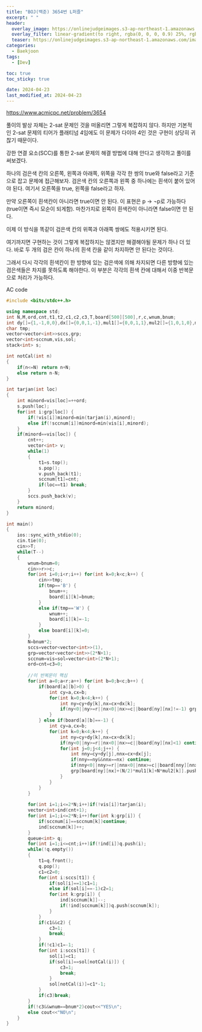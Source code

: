 ```yaml
---
title: "BOJ(백준) 3654번 L퍼즐"
excerpt: " "
header:
  overlay_image: https://onlinejudgeimages.s3-ap-northeast-1.amazonaws.com/images/boj-og.png
  overlay_filter: linear-gradient(to right, rgba(0, 0, 0, 0.9) 25%, rgba(0, 0, 0, 0))
  teaser: https://onlinejudgeimages.s3-ap-northeast-1.amazonaws.com/images/boj-og.png
categories:
  - Baekjoon
tags:
  - [Dev]

toc: true
toc_sticky: true

date: 2024-04-23
last_modified_at: 2024-04-23
---
```


<https://www.acmicpc.net/problem/3654>

풀이의 발상 자체는 2-sat 문제인 것을 떠올리면 그렇게 복잡하지 않다. 하지만 기본적인 2-sat 문제의 티어가 플래티넘 4임에도 이 문제가 다이아 4인 것은 구현이 상당히 귀찮기 때문이다.

강한 연결 요소(SCC)를 통한 2-sat 문제의 해결 방법에 대해 안다고 생각하고 풀이를 써보겠다.

하나의 검은색 칸의 오른쪽, 왼쪽과 아래쪽, 위쪽을 각각 한 쌍의 true와 false라고 기준으로 잡고 문제에 접근해보자. 검은색 칸의 오른쪽과 왼쪽 중 하나에는 흰색이 붙어 있어야 된다. 여기서 오른쪽을 true, 왼쪽을 false라고 하자.

만약 오른쪽이 흰색칸이 아니라면 true이면 안 된다. 이 표현은 p → ¬p로 가능하다(true이면 즉시 모순이 되게함). 마찬가지로 왼쪽이 흰색칸이 아니라면 false이면 안 된다.

이제 이 방식을 똑같이 검은색 칸의 위쪽과 아래쪽 쌍에도 적용시키면 된다.

여기까지면 구현하는 것이 그렇게 복잡하지는 않겠지만 해결해야될 문제가 하나 더 있다. 바로 두 개의 검은 칸이 하나의 흰색 칸을 같이 차지하면 안 된다는 것이다.

그래서 다시 각각의 흰색칸이 한 방향에 있는 검은색에 의해 차지되면 다른 방향에 있는 검은색들은 차지를 못하도록 해야한다. 이 부분은 각각의 흰색 칸에 대해서 이중 반복문으로 처리가 가능하다.

AC code
```cpp
#include <bits/stdc++.h>

using namespace std;
int N,M,ord,cnt,t1,t2,c1,c2,c3,T,board[500][500],r,c,wnum,bnum;
int dy[]={1,-1,0,0},dx[]={0,0,1,-1},mul1[]={0,0,1,1},mul2[]={1,0,1,0},mul3[]={0,1,0,1};
char tmp;
vector<vector<int>>sccs,grp;
vector<int>sccnum,vis,sol;
stack<int> s;

int notCal(int n)
{
	if(n<=N) return n+N;
	else return n-N;
}

int tarjan(int loc)
{
	int minord=vis[loc]=++ord;
	s.push(loc);
	for(int i:grp[loc]) {	
		if(!vis[i])minord=min(tarjan(i),minord);
		else if(!sccnum[i])minord=min(vis[i],minord);
	}
	if(minord==vis[loc]) {
		cnt++;
		vector<int> v;
		while(1)
		{
			t1=s.top();
			s.pop();
			v.push_back(t1);
			sccnum[t1]=cnt;
			if(loc==t1) break;
		}
		sccs.push_back(v);
	}
	return minord;
}

int main()
{
	ios::sync_with_stdio(0);
	cin.tie(0);
	cin>>T;
	while(T--)
	{
		wnum=bnum=0;
		cin>>r>>c;
		for(int i=0;i<r;i++) for(int k=0;k<c;k++) {
			cin>>tmp;
			if(tmp=='B') {
				bnum++;
				board[i][k]=bnum;
			}
			else if(tmp=='W') {
				wnum++;
				board[i][k]=-1;
			}
			else board[i][k]=0;
		}
		N=bnum*2;
		sccs=vector<vector<int>>(1),
		grp=vector<vector<int>>(2*N+1);
		sccnum=vis=sol=vector<int>(2*N+1);
		ord=cnt=c3=0;
		
		//이 반복문이 핵심 
		for(int a=0;a<r;a++) for(int b=0;b<c;b++) {
			if(board[a][b]>0) {
				int cy=a,cx=b;
				for(int k=0;k<4;k++) {
					int ny=cy+dy[k],nx=cx+dx[k];
					if(ny<0||ny>=r||nx<0||nx>=c||board[ny][nx]!=-1) grp[board[a][b]+(N/2)*mul1[k]+N*mul3[k]].push_back(notCal(board[a][b]+(N/2)*mul1[k]+N*mul3[k]));
				}
			} else if(board[a][b]==-1) {
				int cy=a,cx=b;	
				for(int k=0;k<4;k++) {
					int ny=cy+dy[k],nx=cx+dx[k];
					if(ny<0||ny>=r||nx<0||nx>=c||board[ny][nx]<1) continue;
					for(int j=0;j<4;j++) {
						int nny=cy+dy[j],nnx=cx+dx[j];
						if(nny==ny&&nnx==nx) continue;
						if(nny<0||nny>=r||nnx<0||nnx>=c||board[nny][nnx]<1) continue;
						grp[board[ny][nx]+(N/2)*mul1[k]+N*mul2[k]].push_back(board[nny][nnx]+(N/2)*mul1[j]+N*mul3[j]);
					}
				}
			}
		}
		
		for(int i=1;i<=2*N;i++)if(!vis[i])tarjan(i);
		vector<int>ind(cnt+1);
		for(int i=1;i<=2*N;i++)for(int k:grp[i]) {
			if(sccnum[i]==sccnum[k])continue;
			ind[sccnum[k]]++;
		}
		queue<int> q;
		for(int i=1;i<=cnt;i++)if(!ind[i])q.push(i);
		while(!q.empty())
		{
			t1=q.front();
			q.pop();
			c1=c2=0;
			for(int i:sccs[t1]) {
				if(sol[i]==1)c1=1;
				else if(sol[i]==-1)c2=1;
				for(int k:grp[i]) {
					ind[sccnum[k]]--;
					if(!ind[sccnum[k]])q.push(sccnum[k]);
				}
			}
			if(c1&&c2) {
				c3=1;
				break;
			}
			if(!c1)c1=-1;
			for(int i:sccs[t1]) {
				sol[i]=c1;
				if(sol[i]==sol[notCal(i)]) {
					c3=1;
					break;
				}
				sol[notCal(i)]=c1*-1;
			}
			if(c3)break;
		}
		if(!c3&&wnum==bnum*2)cout<<"YES\n";
		else cout<<"NO\n";
	}
}
```